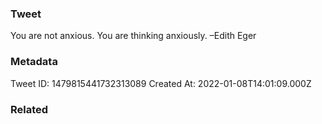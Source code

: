 ### Tweet
You are not anxious. You are thinking anxiously. –Edith Eger

### Metadata
Tweet ID: 1479815441732313089
Created At: 2022-01-08T14:01:09.000Z

### Related

